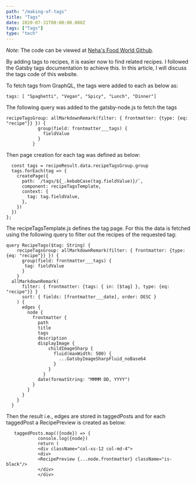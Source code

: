 ```yaml
---
path: "/making-of-tags"
title: "Tags"
date: 2020-07-31T00:00:00.000Z
tags: ["Tags"]
type: "tech"
---
```

*Note:* The code can be viewed at <a href="https://github.com/NehaDadhich/nehasFoodWorld" target="_blank" rel="noopener noreferrer" class="link">  Neha's Food World Github</a>.

By adding tags to recipes, it is easier now to find related recipes. I followed the Gatsby tags documentation to achieve this. In this article, I will discuss the tags code of this website.

To fetch tags from GraphQL, the tags were added to each as below as: 
```markdown{numberLines: true}
tags: [ "Spaghetti", "Vegan", "Spicy", "Lunch", "Dinner"]
```

The following query was added to the gatsby-node.js to fetch the tags
```GraphQL{numberLines: true}
recipeTagsGroup: allMarkdownRemark(filter: { frontmatter: {type: {eq: "recipe"}} }) {
            group(field: frontmatter___tags) {
              fieldValue
            }
          }
```
Then page creation for each tag was defined as below: 
```JavaScript{numberLines: true}
  const tags = recipeResult.data.recipeTagsGroup.group
  tags.forEach(tag => {
    createPage({
      path: `/tags/${_.kebabCase(tag.fieldValue)}/`,
      component: recipeTagsTemplate,
      context: {
        tag: tag.fieldValue,
      },
    })
  })
};
```

The recipeTagsTemplate.js defines the tag page. For this the data is fetched using the following query to filter out the recipes of the requested tag: 

```GraphQL{numberLines: true}
query RecipeTags($tag: String) {
    recipeTagsGroup: allMarkdownRemark(filter: { frontmatter: {type: {eq: "recipe"}} }) {
      group(field: frontmatter___tags) {
       tag: fieldValue
      }
    }
  allMarkdownRemark(
      filter: { frontmatter: {tags: { in: [$tag] }, type: {eq: "recipe"}} }
      sort: { fields: [frontmatter___date], order: DESC }
    ) {
      edges {
        node {
          frontmatter {
            path
            title
            tags
            description
            displayImage {
                childImageSharp {
                  fluid(maxWidth: 500) {
                    ...GatsbyImageSharpFluid_noBase64
                  }
                }
              }
            date(formatString: "MMMM DD, YYYY")
          }
        }
      }
    }
  }
```

Then the result i.e., edges are stored in taggedPosts and for each taggedPost a RecipePreview is created as below: 
```JavaScript{numberLines: true}
   taggedPosts.map(({node}) => {
            console.log({node})
            return (
            <div className="col-xs-12 col-md-4">
            <div>
            <RecipePreview {...node.frontmatter} className="is-black"/>
            </div>
            </div>
```


